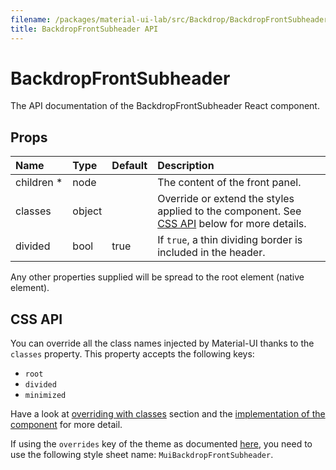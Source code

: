 ```yaml
---
filename: /packages/material-ui-lab/src/Backdrop/BackdropFrontSubheader.js
title: BackdropFrontSubheader API
---
```


<!--- This documentation is automatically generated, do not try to edit it. -->

# BackdropFrontSubheader

<p class="description">The API documentation of the BackdropFrontSubheader React component.</p>



## Props

| Name | Type | Default | Description |
|:-----|:-----|:--------|:------------|
| <span class="prop-name required">children *</span> | <span class="prop-type">node |   | The content of the front panel. |
| <span class="prop-name">classes</span> | <span class="prop-type">object |   | Override or extend the styles applied to the component. See [CSS API](#css-api) below for more details. |
| <span class="prop-name">divided</span> | <span class="prop-type">bool | <span class="prop-default">true</span> | If `true`, a thin dividing border is included in the header. |

Any other properties supplied will be spread to the root element (native element).

## CSS API

You can override all the class names injected by Material-UI thanks to the `classes` property.
This property accepts the following keys:

- `root`
- `divided`
- `minimized`

Have a look at [overriding with classes](/customization/overrides#overriding-with-classes) section
and the [implementation of the component](https://github.com/mui-org/material-ui/tree/master/packages/material-ui-lab/src/Backdrop/BackdropFrontSubheader.js)
for more detail.

If using the `overrides` key of the theme as documented
[here](/customization/themes#customizing-all-instances-of-a-component-type),
you need to use the following style sheet name: `MuiBackdropFrontSubheader`.

